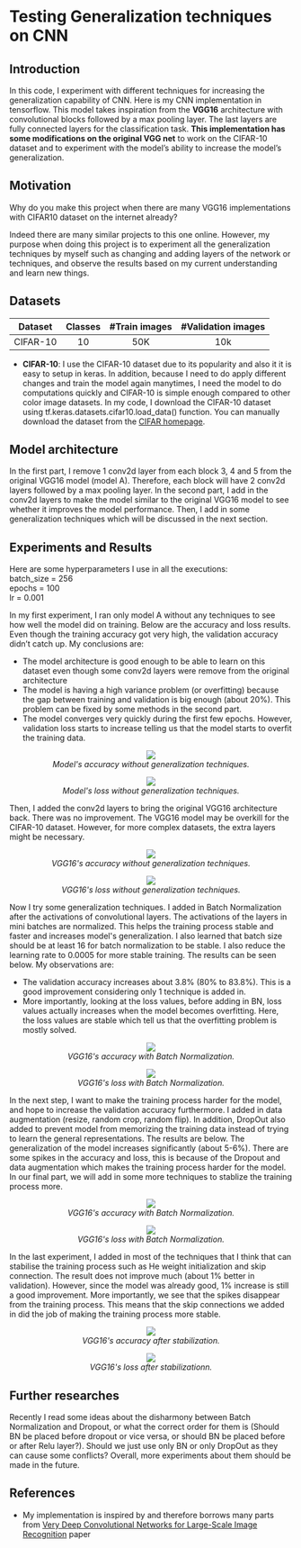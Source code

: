 # Testing Generalization techniques on CNN

## Introduction

In this code, I experiment with different techniques for increasing the generalization capability of CNN. Here is my CNN implementation in tensorflow. This model takes inspiration from the **VGG16** architecture with convolutional blocks followed by a max pooling layer. The last layers are fully connected layers for the classification task. **This implementation has some modifications on the original VGG net** to work on the CIFAR-10 dataset and to experiment with the model’s ability to increase the model’s generalization. 


## Motivation

Why do you make this project when there are many VGG16 implementations with CIFAR10 dataset on the internet already?

Indeed there are many similar projects to this one online. However, my purpose when doing this project is to experiment all the generalization techniques by myself such as changing and adding layers of the network or techniques, and observe the results based on my current understanding and learn new things.

## Datasets


| Dataset                | Classes |    #Train images      |    #Validation images      |
|------------------------|:---------:|:-----------------------:|:----------------------------:|
| CIFAR-10               |    10   |          50K         |              10k            |

  
- **CIFAR-10**:
  I use the CIFAR-10 dataset due to its popularity and also it it is easy to setup in keras. In addition, because I need to do apply different changes and train the model again manytimes, I need the model to do computations quickly and CIFAR-10 is simple enough compared to other color image datasets. In my code, I download the CIFAR-10 dataset using tf.keras.datasets.cifar10.load_data() function. You can manually download the dataset from the [CIFAR homepage](https://www.cs.toronto.edu/~kriz/cifar.html).

## Model architecture
In the first part, I remove 1 conv2d layer from each block 3, 4 and 5 from the original VGG16 model (model A). Therefore, each block will have 2 conv2d layers followed by a max pooling layer. In the second part, I add in the conv2d layers to make the model similar to the original VGG16 model to see whether it improves  the model performance. Then, I add in some generalization techniques which will be discussed in the next section.

## Experiments and Results

Here are some hyperparameters I use in all the executions:  
batch_size = 256  
epochs = 100  
lr = 0.001  

In my first experiment, I ran only model A without any techniques to see how well the model did on training. Below are the accuracy and loss results. Even though the training accuracy got very high, the validation accuracy didn’t catch up. My conclusions are:
- The model architecture is good enough to be able to learn on this dataset even though some conv2d layers were remove from the original architecture
- The model is having a high variance problem (or overfitting) because the gap between training and validation is big enough (about 20%). This problem can be fixed by some methods in the second part.
- The model converges very quickly during the first few epochs. However, validation loss starts to increase telling us that the model starts to overfit the training data.  
<p align="center">
  <img src="Results/1_accuracy.png"><br/>
  <i>Model's accuracy without generalization techniques.</i>
</p>
<p align="center">
  <img src="Results/1_loss.png"><br/>
  <i>Model's loss without generalization techniques.</i>
</p>  
Then, I added the conv2d layers to bring the original VGG16 architecture back. There was no improvement. The VGG16 model may be overkill for the CIFAR-10 dataset. However, for more complex datasets, the extra layers might be necessary.  
<p align="center">
  <img src="Results/2_accuracy.png"><br/>
  <i>VGG16's accuracy without generalization techniques.</i>
</p>
<p align="center">
  <img src="Results/2_loss.png"><br/>
  <i>VGG16's loss without generalization techniques.</i>
</p>  

Now I try some generalization techniques. I added in Batch Normalization after the activations of convolutional layers. The activations of the layers in mini batches are normalized. This helps the training process stable and faster and increases model's generalization. I also learned that batch size should be at least 16 for batch normalization to be stable. I also reduce the learning rate to 0.0005 for more stable training. The results can be seen below. My observations are:  
- The validation accuracy increases about 3.8% (80% to 83.8%). This is a good improvement considering only 1 technique is added in.
- More importantly, looking at the loss values, before adding in BN, loss values actually increases when the model becomes overfitting. Here, the loss values are stable which tell us that the overfitting problem is mostly solved.  
<p align="center">
  <img src="Results/3_accuracy.png"><br/>
  <i>VGG16's accuracy with Batch Normalization.</i>
</p>
<p align="center">
  <img src="Results/3_loss.png"><br/>
  <i>VGG16's loss with Batch Normalization.</i>
</p>  

In the next step, I want to make the training process harder for the model, and hope to increase the validation accuracy furthermore. I added in data augmentation (resize, random crop, random flip). In addition, DropOut also added to prevent model from memorizing the training data instead of trying to learn the general representations. The results are below. The generalization of the model increases significantly (about 5-6%). There are some spikes in the accuracy and loss, this is because of the Dropout and data augmentation which makes the training process harder for the model. In our final part, we will add in some more techniques to stablize the training process more.  
<p align="center">
  <img src="Results/4_accuracy.png"><br/>
  <i>VGG16's accuracy with Batch Normalization.</i>
</p>
<p align="center">
  <img src="Results/4_loss.png"><br/>
  <i>VGG16's loss with Batch Normalization.</i>
</p>  



In the last experiment, I added in most of the techniques that I think that can stabilise the training process such as He weight initialization and skip connection. The result does not improve much (about 1% better in validation). However, since the model was already good, 1% increase is still a good improvement. More importantly, we see that the spikes disappear from the training process. This means that the skip connections we added in did the job of making the training process more stable.
<p align="center">
  <img src="Results/5_accuracy.png"><br/>
  <i>VGG16's accuracy after stabilization.</i>
</p>
<p align="center">
  <img src="Results/5_loss.png"><br/>
  <i>VGG16's loss after stabilizationn.</i>
</p>


## Further researches
Recently I read some ideas about the disharmony between Batch Normalization and Dropout, or what the correct order for them is (Should BN be placed before dropout or vice versa, or should BN be placed before or after Relu layer?). Should we just use only BN or only DropOut as they can cause some conflicts? Overall, more experiments about them should be made in the future.

## References

- My implementation is inspired by and therefore borrows many parts from [Very Deep Convolutional Networks for Large-Scale Image Recognition](https://arxiv.org/abs/1409.1556) paper

